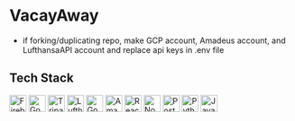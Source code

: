 # VacayAway

-  if forking/duplicating repo, make GCP account, Amadeus account, and LufthansaAPI account and replace api keys in .env file


## Tech Stack
<img src="https://img.shields.io/badge/-Firebase-f58411?style=flat&logo=firebase&logoColor=FFCA28" height="30" alt = "Firebase" /> <img src="https://img.shields.io/badge/GoogleCloud-4285F4?style=flat&logo=googlecloud&logoColor=white" height="30" alt = "GoogleCloud" />
<img src="https://img.shields.io/badge/TripAdvisorAPI-34E0A1?style=flat&logo=tripadvisor&logoColor=black" height="30" alt = "TripadvisorAPI" /> 
<img src="https://img.shields.io/badge/LufthansaAPI-05164D?style=flat&logo=lufthansa&logoColor=white" height="30" alt = "LufthansaAPI" />
<img src="https://img.shields.io/badge/GoogleMapsAPI-4285F4?style=flat&logo=googlemaps&logoColor=red" height="30" alt = "GoogleMapsAPI" />
<img src="https://img.shields.io/badge/AmadeusAPI-275db2?style=flat" height="30" alt = "AmadeusAPI" />
<img src="https://img.shields.io/badge/-ReactJS-61DAFB?style=flat&logo=react&logoColor=282c34" height="30" alt = "ReactJS" />
<img src="https://img.shields.io/badge/-Node.js-333333?style=flat&logo=node.js&logoColor=77b65d" height="30" alt = "NodeJS" />
<img src="https://img.shields.io/badge/-Postman-FF6C37?style=flat&logo=postman&logoColor=white" height="30" alt = "Postman" />
<img src="https://img.shields.io/badge/-Python-3776AB?style=flat&logo=python&logoColor=ffdd55" height="30" alt = "Python" />
<img src="https://img.shields.io/badge/-JavaScript-31322f?style=flat&logo=javascript&logoColor=F7DF1E" height="30" alt = "Javascript"/>
